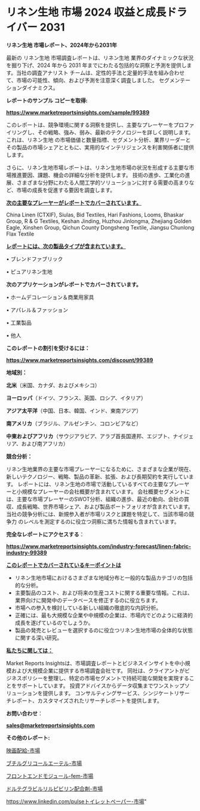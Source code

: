# リネン生地 市場 2024 収益と成長ドライバー 2031

<strong>リネン生地 市場レポート、2024年から2031年</strong>

最新の リネン生地 市場調査レポートは、リネン生地 業界のダイナミックな状況を掘り下げ、2024 年から 2031 年までにわたる包括的な洞察と予測を提供します。当社の調査アナリスト チームは、定性的手法と定量的手法を組み合わせて、市場の可能性、傾向、および予測を注意深く調査しました。 セグメンテーションダイナミクス。



<strong>レポートのサンプル コピーを取得:</strong> <a href=https://www.marketreportsinsights.com/sample/99389>

<strong><u>https://www.marketreportsinsights.com/sample/99389</u></strong></a>

このレポートは、競争環境に関する洞察を提供し、主要なプレーヤーをプロファイリングし、その戦略、強み、弱み、最新のテクノロジーを詳しく説明します。 これは、リネン生地 の市場価値と数量指標、セグメント分析、業界リーダーとその製品の市場シェアとともに、実用的なインテリジェンスを利害関係者に提供します。

さらに、リネン生地市場レポートは、リネン生地市場の状況を形成する主要な市場推進要因、課題、機会の詳細な分析を提供します。 技術の進歩、工業化の進展、さまざまな分野にわたる人間工学的ソリューションに対する需要の高まりなど、市場の成長を促進する要因を調査します。



<strong><u>次の主要なプレーヤーがレポートでカバーされています。</u></strong>

China Linen (CTXIF), Siulas, Bid Textiles, Hari Fashions, Looms, Bhaskar Group, R & G Textiles, Keshan Jinding, Huzhou Jinlongma, Zhejiang Golden Eagle, Xinshen Group, Qichun County Dongsheng Textile, Jiangsu Chunlong Flax Textile



<strong><u><b>レポートには、次の製品タイプが含まれています。</b></u></strong>

• ブレンドファブリック

• ピュアリネン生地



<strong><b>次のアプリケーションがレポートでカバーされています。</b></strong>

• ホームデコレーション＆商業用家具

• アパレル＆ファッション

• 工業製品

• 他人



<strong><b>このレポートの割引を受けるには：</b></strong><a href=https://www.marketreportsinsights.com/discount/99389>

<strong><u>https://www.marketreportsinsights.com/discount/99389</u></strong></a>



<strong>地域別：</strong>



<strong>北米</strong>（米国、カナダ、およびメキシコ）



<strong>ヨーロッパ</strong>（ドイツ、フランス、英国、ロシア、イタリア）



<strong>アジア太平洋</strong>（中国、日本、韓国、インド、東南アジア）



<strong>南アメリカ</strong>（ブラジル、アルゼンチン、コロンビアなど）



<strong>中東およびアフリカ</strong>（サウジアラビア、アラブ首長国連邦、エジプト、ナイジェリア、および南アフリカ）



<strong>競合分析：</strong>

リネン生地業界の主要な市場プレーヤーになるために、さまざまな企業が現在、新しいテクノロジー、戦略、製品の革新、拡張、および長期契約を実行しています。 レポートには、リネン生地の市場で活動しているすべての主要なプレーヤーと小規模なプレーヤーの会社概要が含まれています。 会社概要セグメントには、主要な市場プレーヤーのSWOT分析、組織の進歩、最近の動向、会社の買収、成長戦略、世界市場シェア、および製品ポートフォリオが含まれています。 当社の競争分析には、新規参入者が市場リスクと課題を特定して、当該市場の競争力 のレベルを測定するのに役立つ洞察に満ちた情報も含まれています。



<strong>完全なレポートにアクセスする</strong>：

<a href=https://www.marketreportsinsights.com/industry-forecast/linen-fabric-industry-99389>

<strong><u>https://www.marketreportsinsights.com/industry-forecast/linen-fabric-industry-99389</u></strong></a>



<strong><u><b>このレポートでカバーされているキーポイントは</b></u></strong>
<ul>
  <li>リネン生地市場におけるさまざまな地域分布と一般的な製品カテゴリの包括的な分析。</li>
  <li>主要製品のコスト、および将来の生産コストに関する重要な情報。これは、業界向けに開発中のデータベースを修正するのに役立ちます。</li>
  <li>市場への参入を検討している新しい組織の徹底的な内訳分析。</li>
  <li>正確には、最も大規模な企業や中規模の企業は、市場内でどのように経済的成長を遂げているのでしょうか。</li>
  <li>製品の発売とレビューを選択するのに役立つリネン生地市場の全体的な状態に関する深い研究。</li>
</ul>


<strong><u><b>私たちに関しては：</b></u></strong>

Market Reports Insightsは、市場調査レポートとビジネスインサイトを中小規模および大規模企業に提供する市場調査会社です。 同社は、クライアントがビジネスポリシーを整理し、特定の市場セグメントで持続可能な開発を実現することをサポートしています。 投資アドバイスからデータ収集までワンストップソリューションを提供します。 コンサルティングサービス、シンジケートリサーチレポート、カスタマイズされたリサーチレポートを提供します。



<strong><b>お問い合わせ</b></strong>：

<a href=mailto:sales@marketreportsinsights.com>

<strong><u>sales@marketreportsinsights.com</u></strong></a>



<strong>その他のレポート:</strong>

<a href=https://www.linkedin.com/pulse/映画配給-市場-2023-総利益と主要ベンダー-2030-pr-news-hub-pbcgf/>映画配給-市場</a>

<a href=https://www.linkedin.com/pulse/ブチルグリコールエーテル-市場-2023-総利益と主要ベンダー-2030-0g48f/>ブチルグリコールエーテル-市場</a>

<a href=https://www.linkedin.com/pulse/フロントエンドモジュール-fem-市場-2023-総合分析と事業成長戦略-2030-nwrjf/>フロントエンドモジュール-fem-市場</a>

<a href=https://www.linkedin.com/pulse/ドルテグラビルリルピビリン配合剤-市場-2023-総合分析と事業成長戦略-fo82f/>ドルテグラビルリルピビリン配合剤-市場</a>

<a href=https://www.linkedin.com/pulseトイレットペーパー-市場-2023-総利益と主要ベンダー-2030-pr-news-hub-hgwff/>https://www.linkedin.com/pulseトイレットペーパー-市場</a>"
